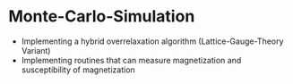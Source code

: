 # Monte-Carlo-Simulation
- Implementing a hybrid overrelaxation algorithm (Lattice-Gauge-Theory Variant)
- Implementing routines that can measure magnetization and susceptibility of magnetization 
